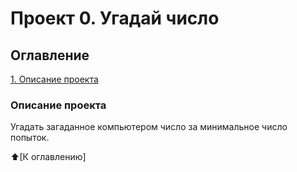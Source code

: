 # Проект 0. Угадай число

## Оглавление 
[1. Описание проекта]()




### Описание проекта 
Угадать загаданное компьютером число за минимальное число попыток.

:arrow_up:[К оглавлению]